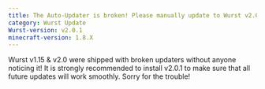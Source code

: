 ```yaml
---
title: The Auto-Updater is broken! Please manually update to Wurst v2.0.1!
category: Wurst Update
Wurst-version: v2.0.1
minecraft-version: 1.8.X
---
```

Wurst v1.15 & v2.0 were shipped with broken updaters without anyone noticing it! It is strongly recommended to install v2.0.1 to make sure that all future updates will work smoothly. Sorry for the trouble!
